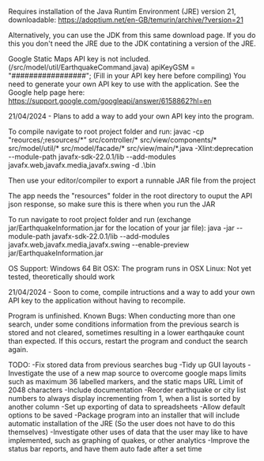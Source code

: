 Requires installation of the Java Runtim Environment (JRE) version 21, downloadable: https://adoptium.net/en-GB/temurin/archive/?version=21

Alternatively, you can use the JDK from this same download page. If you do this you don't need the JRE due to the JDK contatining a version of the JRE.

Google Static Maps API key is not included. (/src/model/util/EarthquakeCommand.java)
apiKeyGSM = "#################"; (Fill in your API key here before compiling)
You need to generate your own API key to use with the application. See the Google help page here:
https://support.google.com/googleapi/answer/6158862?hl=en

21/04/2024 - Plans to add a way to add your own API key into the program.

To compile navigate to root project folder and run: 
javac -cp "reources/;resources/\*" src/controller/* src/view/components/* src/model/util/* src/model/facade/*  src/view/main/*.java -Xlint:deprecation --module-path javafx-sdk-22.0.1/lib --add-modules javafx.web,javafx.media,javafx.swing -d .\bin

Then use your editor/compiler to export a runnable JAR file from the project

The app needs the "resources" folder in the root directory to ouput the API json response, so make sure this is there when you run the JAR

To run navigate to root project folder and run (exchange jar/EarthquakeInformation.jar for the location of your jar file):
java -jar --module-path javafx-sdk-22.0.1/lib --add-modules javafx.web,javafx.media,javafx.swing --enable-preview jar/EarthquakeInformation.jar

OS Support: Windows 64 Bit
OSX: The program runs in OSX
Linux: Not yet tested, theoretically should work

21/04/2024 - Soon to come, compile intructions and a way to add your own API key to the application without having to recompile.

Program is unfinished.
Known Bugs:
When conducting more than one search, under some conditions information from the previous search is stored and not cleared,
sometimes resulting in a lower earthqauke count than expected. If this occurs, restart the program and conduct the search again.

TODO:
-Fix stored data from previous searches bug
-Tidy up GUI layouts
-Investigate the use of a new map source to overcome google maps limits such as maximum 36 labelled markers, and the static maps URL Limit of 2048 characters
-Include documentation
-Reorder earthquake or city list numbers to always display incrementing from 1, when a list is sorted by another column
-Set up exporting of data to spreadsheets
-Allow default options to be saved
-Package program into an installer that will include automatic installation of the JRE (So the user does not have to do this themselves)
-Investigate other uses of data that the user may like to have implemented, such as graphing of quakes, or other analytics
-Improve the status bar reports, and have them auto fade after a set time
